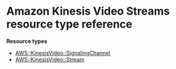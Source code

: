 # Amazon Kinesis Video Streams resource type reference<a name="AWS_KinesisVideo"></a>

**Resource types**
+ [AWS::KinesisVideo::SignalingChannel](aws-resource-kinesisvideo-signalingchannel.md)
+ [AWS::KinesisVideo::Stream](aws-resource-kinesisvideo-stream.md)